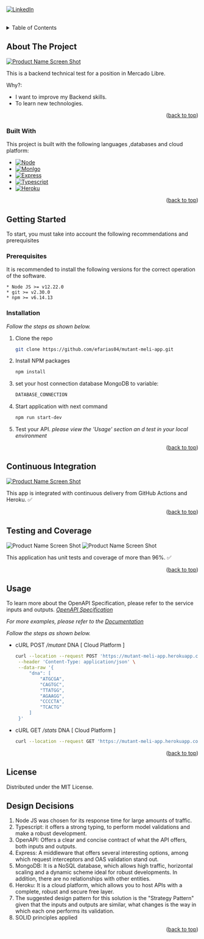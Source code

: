 <div id="top"></div>
<!--
*** Thanks for checking out the Best-README-Template. If you have a suggestion
*** that would make this better, please fork the repo and create a pull request
*** or simply open an issue with the tag "enhancement".
*** Don't forget to give the project a star!
*** Thanks again! Now go create something AMAZING! :D 

-->



<!-- PROJECT SHIELDS -->
[![LinkedIn][linkedin-shield]][linkedin-url]



<!-- PROJECT LOGO -->
<br />

<!-- TABLE OF CONTENTS -->
<details>
  <summary>Table of Contents</summary>
  <ol>
    <li>
      <a href="#about-the-project">About The Project</a>
      <ul>
        <li><a href="#built-with">Built With</a></li>
      </ul>
    </li>
    <li>
      <a href="#getting-started">Getting Started</a>
      <ul>
        <li><a href="#prerequisites">Prerequisites</a></li>
        <li><a href="#installation">Installation</a></li>
      </ul>
    </li>
    <li><a href="#continuous-integration">Continuous Integration</a></li>
    <li><a href="#testing-and-coverage">Testing and Coverage</a></li>
    <li><a href="#usage">Usage</a></li>
    <li><a href="#license">License</a></li>
    <li><a href="#design-decisions">Design Decisions</a></li>
  </ol>
</details>



<!-- ABOUT THE PROJECT -->
## About The Project

[![Product Name Screen Shot][product-screenshot]](https://studio.apicur.io/preview?aid=74334)

This is a backend technical test for a position in Mercado Libre. 

Why?:
* I want to improve my Backend skills. 
* To learn new technologies.

<p align="right">(<a href="#top">back to top</a>)</p>



### Built With

This project is built with the following languages ,databases and cloud platform:

* [![Node][Node.js]][Node-url]
* [![Monlgo][MongoDB]][Mongo-url]
* [![Express][Express]][Express-url]
* [![Typescript][Typescript]][Typescript-url]
* [![Heroku][Heroku]][Heroku-url]

<p align="right">(<a href="#top">back to top</a>)</p>



<!-- GETTING STARTED -->
## Getting Started

To start, you must take into account the following recommendations and prerequisites

### Prerequisites

It is recommended to install the following versions for the correct operation of the software.

  ```
  * Node JS >= v12.22.0
  * git >= v2.30.0
  * npm >= v6.14.13
  ```

### Installation

_Follow the steps as shown below._

1. Clone the repo
   ```sh
   git clone https://github.com/efarias04/mutant-meli-app.git
   ```
2. Install NPM packages
   ```sh
   npm install
   ```
3. set your host connection database MongoDB to variable:
   ```sh
   DATABASE_CONNECTION
   ```
4. Start application with next command
   ```sh
   npm run start-dev
   ```
5. Test your API. _please view the 'Usage' section an d test in your local environment_

<p align="right">(<a href="#top">back to top</a>)</p>


## Continuous Integration

[![Product Name Screen Shot][ci-cd-screenshot]](https://github.com/efarias04/mutant-meli-app/actions/runs/2661832800)

This app is integrated with continuous delivery from GitHub Actions and Heroku. ✅

<p align="right">(<a href="#top">back to top</a>)</p>

## Testing and Coverage

![Product Name Screen Shot][test1-screenshot]
![Product Name Screen Shot][test2-screenshot]


This application has unit tests and coverage of more than 96%. ✅

<p align="right">(<a href="#top">back to top</a>)</p>


<!-- USAGE EXAMPLES -->
## Usage

To learn more about the OpenAPI Specification, please refer to the service inputs and outputs. _[OpenAPI Specification](https://studio.apicur.io/preview?aid=74334)_ 

_For more examples, please refer to the [Documentation](https://studio.apicur.io/preview?aid=74334)_

_Follow the steps as shown below._

* cURL POST _/mutant_ DNA [ Cloud Platform ]
   ```bash
   curl --location --request POST 'https://mutant-meli-app.herokuapp.com/mutant' \
    --header 'Content-Type: application/json' \
    --data-raw '{
        "dna": [
            "ATGCGA",
            "CAGTGC",
            "TTATGG",
            "AGAAGG",
            "CCCCTA",
            "TCACTG"
        ]
    }'
   ```
* cURL GET _/stats_ DNA [ Cloud Platform ]
   ```bash
   curl --location --request GET 'https://mutant-meli-app.herokuapp.com/stats'
    ```

<p align="right">(<a href="#top">back to top</a>)</p>

<!-- LICENSE -->
## License

Distributed under the MIT License.



<!-- DESIGN DECISIONS -->
## Design Decisions

1. Node JS was chosen for its response time for large amounts of traffic.
2. Typescript: it offers a strong typing, to perform model validations and make a robust development.
3. OpenAPI: Offers a clear and concise contract of what the API offers, both inputs and outputs.
4. Express: A middleware that offers several interesting options, among which request interceptors and OAS validation stand out.
5. MongoDB: It is a NoSQL database, which allows high traffic, horizontal scaling and a dynamic scheme ideal for robust developments. In addition, there are no relationships with other entities.
6. Heroku: It is a cloud platform, which allows you to host APIs with a complete, robust and secure free layer.
7. The suggested design pattern for this solution is the "Strategy Pattern" given that the inputs and outputs are similar, what changes is the way in which each one performs its validation.
8. SOLID principles applied

<p align="right">(<a href="#top">back to top</a>)</p>

<!-- MARKDOWN LINKS & IMAGES -->
<!-- https://www.markdownguide.org/basic-syntax/#reference-style-links -->
[linkedin-shield]: https://img.shields.io/badge/-LinkedIn-black.svg?style=for-the-badge&logo=linkedin&colorB=555
[linkedin-url]: https://linkedin.com/in/efarias04
[product-screenshot]: static/principal.jpg
[ci-cd-screenshot]: static/ci.png
[test1-screenshot]: static/test1.png
[test2-screenshot]: static/test2.png
[Node.js]: https://img.shields.io/badge/node.js-000000?style=for-the-badge&logo=nodedotjs&logoColor=green
[Node-url]: https://nodejs.org/es/
[MongoDB]: https://img.shields.io/badge/mongodb-000000?style=for-the-badge&logo=mongodb&logoColor=green
[Mongo-url]: https://www.mongodb.com/es
[Express]: https://img.shields.io/badge/express-000000?style=for-the-badge&logo=express&logoColor=4FC08D
[Express-url]: https://expressjs.com/es/
[Typescript]: https://img.shields.io/badge/typescript-000000?style=for-the-badge&logo=typescript&logoColor=3178c6
[Typescript-url]: https://www.typescriptlang.org/
[Heroku]: https://img.shields.io/badge/heroku-000000?style=for-the-badge&logo=heroku&logoColor=79589f
[Heroku-url]: https://dashboard.heroku.com/apps
[Heroku]: https://img.shields.io/badge/heroku-000000?style=for-the-badge&logo=heroku&logoColor=79589f
[Heroku-url]: https://dashboard.heroku.com/apps
